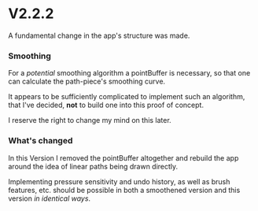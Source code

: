 # V2.2.2

A fundamental change in the app's structure was made.

### Smoothing

For a *potential* smoothing algorithm a pointBuffer is necessary, so that one can calculate the path-piece's smoothing curve.

It appears to be sufficiently complicated to implement such an algorithm, that I've decided, **not** to build one into this proof of concept.

I reserve the right to change my mind on this later.

### What's changed

In this Version I removed the pointBuffer altogether and rebuild the app around the idea of linear paths being drawn directly.

Implementing pressure sensitivity and undo history, as well as brush features, etc. should be possible in both a smoothened version and this version *in identical ways*.
